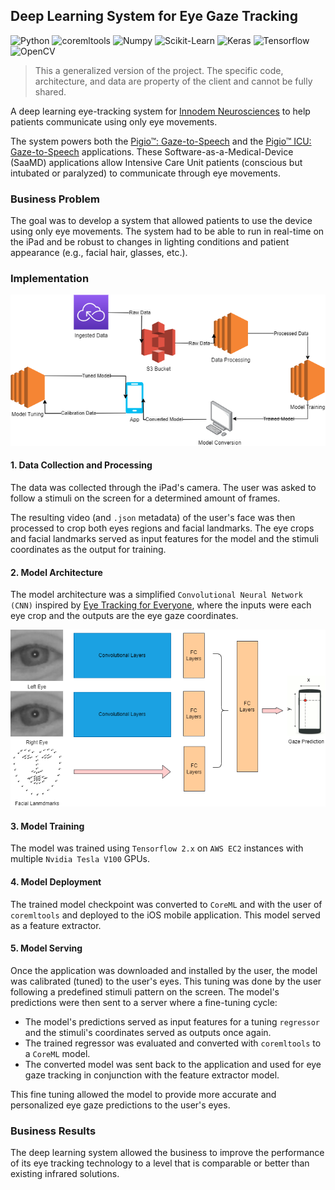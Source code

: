 ## Deep Learning System for Eye Gaze Tracking

![Python](https://img.shields.io/badge/-Python-000000?style=flat&logo=Python)
![coremltools](https://img.shields.io/badge/-coremltools-000000?style=flat&logo=Coremltools)
![Numpy](https://img.shields.io/badge/-Numpy-000000?style=flat&logo=Numpy)
![Scikit-Learn](https://img.shields.io/badge/-Scikit.Learn-000000?style=flat&logo=Scikit-Learn)
![Keras](https://img.shields.io/badge/-Keras-000000?style=flat&logo=Keras)
![Tensorflow](https://img.shields.io/badge/-Tensorflow-000000?style=flat&logo=Tensorflow)
![OpenCV](https://img.shields.io/badge/-OpenCV-000000?style=flat&logo=OpenCV)

> This a generalized version of the project. The specific code, architecture, and data are property of the client and 
cannot be fully shared.

A deep learning eye-tracking system for [Innodem Neurosciences](https://innodemneurosciences.com/) to help patients 
communicate using only eye movements.

The system powers both the [Pigio™: Gaze-to-Speech](
https://apps.apple.com/us/app/pigio-gaze-to-speech/id1399641303) and the [Pigio™ ICU: Gaze-to-Speech](
https://apps.apple.com/us/app/pigio-icu-gaze-to-speech/id1466945385) applications.
These Software-as-a-Medical-Device (SaaMD) applications allow Intensive Care Unit patients (conscious but intubated 
or paralyzed) to communicate through eye movements.

### Business Problem

The goal was to develop a system that allowed patients to use the device using only eye movements. The system had to be 
able to run in real-time on the iPad and be robust to changes in lighting conditions and patient appearance 
(e.g., facial hair, glasses, etc.).

### Implementation

<img src="https://github.com/danvargg/danvargg/blob/main/docs/projects/pigio/images/data_flow.png">

#### 1. Data Collection and Processing

The data was collected through the iPad's camera. The user was asked to follow a stimuli on the screen for a determined 
amount of frames.

The resulting video (and `.json` metadata) of the user's face was then processed to crop both eyes regions and facial 
landmarks. The eye crops and facial landmarks served as input features for the model and the stimuli coordinates as 
the output for training.

#### 2. Model Architecture

The model architecture was a simplified `Convolutional Neural Network (CNN)` inspired by [Eye Tracking for Everyone](
https://arxiv.org/abs/1606.05814), where the inputs were each eye crop and the outputs are the eye gaze coordinates.

<img src="https://github.com/danvargg/danvargg/blob/main/docs/projects/pigio/images/nn_arch.png">

#### 3. Model Training

The model was trained using `Tensorflow 2.x` on `AWS EC2` instances with multiple `Nvidia Tesla V100` GPUs.

#### 4. Model Deployment

The trained model checkpoint was converted to `CoreML` and with the user of `coremltools` and deployed to the iOS mobile 
application. This model served as a feature extractor.

#### 5. Model Serving

Once the application was downloaded and installed by the user, the model was calibrated (tuned) to the user's eyes.
This tuning was done by the user following a predefined stimuli pattern on the screen. The model's predictions were then 
sent to a server where a fine-tuning cycle:

- The model's predictions served as input features for a tuning `regressor` and the stimuli's coordinates served as 
outputs once again. 
- The trained regressor was evaluated and converted with `coremltools` to a `CoreML` model.
- The converted model was sent back to the application and used for eye gaze tracking in conjunction with the feature 
extractor model.

This fine tuning allowed the model to provide more accurate and personalized eye gaze predictions to the user's eyes.

### Business Results

The deep learning system allowed the business to improve the performance of its eye  tracking technology to a level 
that is comparable or better than existing infrared solutions.
